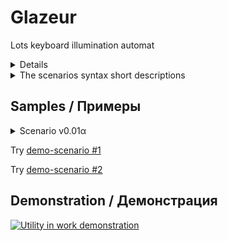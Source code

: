 # Glazeur
Lots keyboard illumination automat

<details>
  <summaryКраткое описание синтаксиса языка сценариев</summary>
  
Сигнатура | Краткое описание назначения и действия | Пример использования | Область действия¹
--------- | -------------------------------------- | -------------------- | ----------------
i⃣	| Активизация параграфа эффектов					| 0⃣ …9⃣			| Сценарий
§i	| Активизация параграфа эффектов					| §0…§9			| Сценарий
n§	| Выбор строки активного параграфа				| 0§…99§		| Сценарий/Параграф
n§i	| Выбор строки с активизацией параграфа				| 99§0…45§6…0§9		| Сценарий
i⌨	| Выборка базовой (первой слева) клавиатуры²			| 1⌨…9⌨			| Сценарий/Параграф
n⌨	| Задание логического порядка клавиатур²			| 12⌨…987654321⌨	| Сценарий
n㎐	| Задание частоты обновления индикаторов³			| 1㎐…1000㎐		| Сценарий/Параграф
n㎳	| Установка базового интервала задержки сценария		| 1㎳…1000㎳		| Сценарий
0㎳	| Сброс коэффициентов интервала задержки			| 0㎳			| Сценарий/Параграф
n⁄d㎳	| Задание коэффициентов интервала задержки			| 2⅛㎳…3⅘⅞㎳		| Сценарий/Параграф
n⁄d⏱	| Организация паузы в «проигрывании»				| ⏱…1⏱…2⅛⏱…3⅘⅞⏱		| Сценарий/Параграф
n⤴	| Переход строками выше в активном параграфе			| ⤴…1⤴…99⤴		| Сценарий/Параграф
n⤵	| Переход строками ниже в активном параграфе			| ⤵…1⤵…99⤵		| Сценарий/Параграф
↝	| Запуск «проигрывания» эффекта активной строки параграфа	| ↝			| Сценарий
n(…)	| Организация зацикливания n-раз				| 1(↝)…99(↝⤵)		| Сценарий/Параграф
§(…)	| Управление выбранным параграфом				| §(0⏱⅘⏱⤵)		| Сценарий
⠿	| Управление индикаторами клавиатуры				| 5(⠪⠝⏱⠿⠽⏱)		| Сценарий/Параграф
⇡/⇣	| Управление яркостью⁴ активных индикаторов			| 10(⇣⠿⠿⠿⏱⇡⠿⠿⠿⏱)		| Сценарий/Параграф
ⁿ	| Доступ к аргументу⁵ итерации вызываемого цикла		| Line #⁰ Lap #¹	| Строка отладки
ᵢ	| Доступ к аргументу⁵ итерации текущей строки параграфа		| Line #₀ Lap #₁	| Строка отладки
§	| Доступ к индексу⁵ активного параграфа				| Effect#§ Line #₀	| Строка отладки
⎚/⎙	| Очистка/Печать⁵ строки форматированной отладки		| 10(⎙⏱⎚⏱)		| Сценарий/Параграф

¹- действие эффекта может несколько отличаться в параграфе и за его пределами

²- игнорируется графической симуляцией, но имеет существенную необходимость для физических клавиатур

³- игнорируется графической симуляцией, но управляет качеством индикации на физических клавиатурах

⁴- не все модели клавиатур поддерживают ШИМ-алгоритм и могут иметь непредсказуемое моргание

⁵- аргументы используются любой ремаркой, которая предшествует оператору печати отладочной информации
</details>

<details>
  <summary>The scenarios syntax short descriptions</summary>
  
Signature | Common description for signature action | Variant using sample | Using restriction¹
--------- | --------------------------------------- | -------------------- | ------------------
i⃣	| Select active paragraph with effects				| 0⃣ …9⃣			| Scenario
§i	| Select active paragraph with effects				| §0…§9			| Scenario
n§	| Select effects row in active paragraph			| 0§…99§		| Scenario/Paragraph
n§i	| Select active paragraph with row				| 99§0…45§6…0§9		| Scenario
i⌨	| Select for basic (left-side) keyboard²			| 1⌨…9⌨			| Scenario/Paragraph
n⌨	| Set up the logic order for keyboards²				| 12⌨…987654321⌨	| Scenario
n㎐	| Set up the indicators refresh frequency³			| 1㎐…1000㎐		| Scenario/Paragraph
n㎳	| Set up the basic delay interval				| 1㎳…1000㎳		| Scenario
0㎳	| Reset the delay coefficients					| 0㎳			| Scenario/Paragraph
n⁄d㎳	| Define the delay coefficient					| 2⅛㎳…3⅘⅞㎳		| Scenario/Paragraph
n⁄d⏱	| Waiting for coefficient interval				| ⏱…1⏱…2⅛⏱…3⅘⅞⏱		| Scenario/Paragraph
n⤴	| Go to row over in active paragraph				| ⤴…1⤴…99⤴		| Scenario/Paragraph
n⤵	| Go to next row in active paragraph				| ⤵…1⤵…99⤵		| Scenario/Paragraph
↝	| «Play» for active paragraph row				| ↝			| Scenario
n(…)	| Set looping for n-times					| 1(↝)…99(↝⤵)		| Scenario/Paragraph
§(…)	| Particulary run in active paragraph				| §(0⏱⅘⏱⤵)		| Scenario
⠿	| Draw over the keyboards indicators				| 5(⠪⠝⏱⠿⠽⏱)		| Scenario/Paragraph
⇡/⇣	| The bright modulation⁴ control of indicators			| 10(⇣⠿⠿⠿⏱⇡⠿⠿⠿⏱)		| Scenario/Paragraph
ⁿ	| Using of iteration argument⁵ of parent row cycle		| Line #⁰ Lap #¹	| Debugging string
ᵢ	| Using of iteration argument⁵ of current row cycle		| Line #₀ Lap #₁	| Debugging string
§	| Using of active paragraph index⁵				| Effect#§ Line #₀	| Debugging string
⎚/⎙	| Clear/Print⁵ the formated logging string			| 10(⎙⏱⎚⏱)		| Scenario/Paragraph

¹- the action can have a differences inside or outside the paragraphs

²- ignoring by online web-simulation, but strongly required in console utility

³- ignoring by online web-simulation, but controling for indication fidelity 

⁴- not all keyboards devices supports for Pulse-Width Modulation then can show noise

⁵- any previous line remark or commentary using as output format
</details>

## Samples / Примеры
<details>
  <summary>Scenario v0.01α</summary>
  Try [Preview](http://htmlpreview.github.io/?http://github.com/Alikberov/Glazeur/blob/master/Glazeurist.html?script=Paragraphes%20declaration%20started%20at%20here%0A1%25u20E3%20%25u33B3%25u2150%25u33B3%25u2935%25u21E5Clockwise%20curve%20rotation%0ALOG%3AParagraph%23%A7%20Row%23%25u2080%20-%20Call%20from%20line%23%25u2070%20%B2%28%B9%28...%29%29%0A%25u21E5%09%25u2399%25u2811%25u2804%25u23F1%25u2818%25u2804%25u23F1%25u2808%25u2806%25u23F1%25u2800%25u2807%25u23F1%25u2820%25u2803%25u23F1%25u2830%25u2801%25u23F1%25u2935%25u21E5%09Goto%20down%0A%25u21E5%09%25u2399%25u2814%25u2801%25u23F1%25u2814%25u2802%25u23F1%25u2824%25u2802%25u23F1%25u2824%25u2804%25u23F1%25u2822%25u2804%25u23F1%25u2812%25u2804%25u23F1%25u2935%25u21E5%09Goto%20down%0A%25u21E5%09%25u2399%25u2811%25u2804%25u23F1%25u2831%25u2800%25u23F1%25u2823%25u2800%25u23F1%25u2807%25u2800%25u23F1%25u280E%25u2800%25u23F1%25u281C%25u2800%25u23F1%25u2935%25u21E5%09Goto%20down%0A%25u21E5%09%25u2399%25u2814%25u2801%25u23F1%25u2812%25u2801%25u23F1%25u280A%25u2801%25u23F1%25u2809%25u2801%25u23F1%25u2809%25u2802%25u23F1%25u2811%25u2802%25u23F11%A7%25u21E5%09Goto%20up%20to%20row%20%231%0A2%25u20E3%20%25u33B3%25u2152%25u33B3%25u2935%25u21E5Bidirectional%20line%20rotation%0ALOG%3AParagraph%23%A7%20Row%23%25u2080%20-%20Call%20from%20line%23%25u2070%20%B2%28%B9%28...%29%29%0A%25u21E5%09%25u2399%25u2814%25u2801%25u23F1%25u2812%25u2802%25u23F1%25u2811%25u2804%25u23F1%25u2838%25u2800%25u23F1%25u21E5%09Clockwise%20cycle%0A%25u21E5%09%25u2399%25u2811%25u2804%25u23F1%25u2812%25u2802%25u23F1%25u2814%25u2801%25u23F1%25u2838%25u2800%25u23F1%25u21E5%09Anticlockwise%20cycle%0A%0AHere%20is%20beginning%20the%20main%20body%20of%20scenario%0ASet%20keyboards%20order%20to%204251%20and%20select%20%234%20as%20first/left%0A%25u21E5%091524%25u23281%25u2328%0ASet%201000ms%20of%20delay%20and%20use%20500Hz%20of%20refresh%0A%25u21E5%091000%25u33B3500%25u3390%0ACountdown%20to%20start%20%25u2081%0A%25u21E5%093%28%25u2399%25u23F1%25u239A%25u23F1%29%0AUse%20paragraph%20%232%20and%20initialize%20to%201/12%20of%201000ms%20delay%0ALoop%20for%205%20times%20%ABclockwise/anticlockwise%BB%20turns%20with%20ping-pong%0A%25u21E5%096%28%25u2399%BE%25u23F1%25u239A%BC%25u23F1%29%0A%25u21E5%092%25u20E3%20%A7%28%25u33B3%25u2153%BC%25u33B3%25u2935%29%205%281%A7%207%28%25u219D%25u21E1%25u2328%292%A7%207%28%25u21E3%25u2328%25u219D%29%29%0AUse%20paragraph%20%232%20and%20initialize%20to%201/25%20of%201000ms%20delay%0ALoop%20for%205%20times%20%ABclockwise/anticlockwise%BB%20speedy%20ping-pong%20runs%0A%25u21E5%096%28%25u2399%BE%25u23F1%25u239A%BC%25u23F1%29%0A%25u21E5%092%25u20E3%20%A7%28%25u33B3%25u2155%25u2155%25u33B3%25u2935%29%205%281%A7%207%28%25u219D%25u21E1%25u2328%292%A7%207%28%25u21E3%25u2328%25u219D%29%29%0ALoop%20for%205%20times%20of%20%ABcurved%20rotations%BB%0A%25u21E5%096%28%25u2399%BE%25u23F1%25u239A%BC%25u23F1%29%0A%25u21E5%091%25u20E3%205%284%28%25u219D%29%29%0AThank%20You%20for%20watch%21%20%3A%29%0A%25u21E5%09%25u215B%25u33B310%28%25u2887%25u21E1%25u2328%25u23F1%29%0A%25u21E5%09%25u215B%25u33B310%28%25u23995%28%25u21E3%25u2833%25u21E1%25u2328%25u23F1%29%25u239A5%28%25u21E3%25u281E%25u21E1%25u2328%25u23F1%29%29%0AHalt%20this%20demo%0A%25u21E5%091%25u2328%25u2817%25u23F13%25u2328%25u2807%25u23F15%25u2328%25u2827%25u23F17%25u2328%25u2839%25u23F19%25u2328%25u2881%25u23F1%0A%25u21E5%095%289%28%25u21E1%25u283F%25u283F%25u283F%25u283F%25u2807%25u23F1%299%28%25u21E3%25u283F%25u283F%25u283F%25u283F%25u2807%25u23F1%29%29) in Glazeurist
  <pre>
  Paragraphes declaration started at here
1⃣ ㎳⅐㎳⤵⇥Clockwise curve rotation
LOG:Paragraph#§ Row#₀ - Call from line#⁰ ²(¹(...))
⇥	⎙⠑⠄⏱⠘⠄⏱⠈⠆⏱⠀⠇⏱⠠⠃⏱⠰⠁⏱⤵⇥	Goto down
⇥	⎙⠔⠁⏱⠔⠂⏱⠤⠂⏱⠤⠄⏱⠢⠄⏱⠒⠄⏱⤵⇥	Goto down
⇥	⎙⠑⠄⏱⠱⠀⏱⠣⠀⏱⠇⠀⏱⠎⠀⏱⠜⠀⏱⤵⇥	Goto down
⇥	⎙⠔⠁⏱⠒⠁⏱⠊⠁⏱⠉⠁⏱⠉⠂⏱⠑⠂⏱1§⇥	Goto up to row #1
2⃣ ㎳⅒㎳⤵⇥Bidirectional line rotation
LOG:Paragraph#§ Row#₀ - Call from line#⁰ ²(¹(...))
⇥	⎙⠔⠁⏱⠒⠂⏱⠑⠄⏱⠸⠀⏱⇥	Clockwise cycle
⇥	⎙⠑⠄⏱⠒⠂⏱⠔⠁⏱⠸⠀⏱⇥	Anticlockwise cycle

Here is beginning the main body of scenario
Set keyboards order to 4251 and select #4 as first/left
⇥	1524⌨1⌨
Set 1000ms of delay and use 500Hz of refresh
⇥	1000㎳500㎐
Countdown to start ₁
⇥	3(⎙⏱⎚⏱)
Use paragraph #2 and initialize to 1/12 of 1000ms delay
Loop for 5 times «clockwise/anticlockwise» turns with ping-pong
⇥	6(⎙¾⏱⎚¼⏱)
⇥	2⃣ §(㎳⅓¼㎳⤵) 5(1§ 7(↝⇡⌨)2§ 7(⇣⌨↝))
Use paragraph #2 and initialize to 1/25 of 1000ms delay
Loop for 5 times «clockwise/anticlockwise» speedy ping-pong runs
⇥	6(⎙¾⏱⎚¼⏱)
⇥	2⃣ §(㎳⅕⅕㎳⤵) 5(1§ 7(↝⇡⌨)2§ 7(⇣⌨↝))
Loop for 5 times of «curved rotations»
⇥	6(⎙¾⏱⎚¼⏱)
⇥	1⃣ 5(4(↝))
Thank You for watch! :)
⇥	⅛㎳10(⢇⇡⌨⏱)
⇥	⅛㎳10(⎙5(⇣⠳⇡⌨⏱)⎚5(⇣⠞⇡⌨⏱))
Halt this demo
⇥	1⌨⠗⏱3⌨⠇⏱5⌨⠧⏱7⌨⠹⏱9⌨⢁⏱
⇥	5(9(⇡⠿⠿⠿⠿⠇⏱)9(⇣⠿⠿⠿⠿⠇⏱))
</pre>
</details>

Try [demo-scenario #1](http://htmlpreview.github.io/?http://github.com/Alikberov/Glazeur/blob/master/Glazeurist.html?script=Here%20is%20beginning%0A%25u21E5%091524%25u23281%25u2328500%25u23F11000%25u267B%0A%25u21E5%096%282%25u2152%25u23F12%28%25u2814%25u2881%25u23F1%25u2812%25u2882%25u23F1%25u2811%25u2884%25u23F1%25u2838%25u2880%25u23F11%25u2152%25u23F1%29%25u2887%25u21E1%25u2328%29%0A%25u21E5%094%28%25u21E3%25u2328%25u283F%25u283F%25u283F%25u23F19%28%25u21E3%25u283F%25u283F%25u283F%25u283F%25u2807%25u23F1%29%29%0A%25u21E5%096%289%28%25u21E3%25u283F%25u2807%25u23F1%299%28%25u21E1%25u2815%25u2805%25u23F1%299%28%25u21E3%25u2815%25u2805%25u21E1%25u282A%25u2802%25u23F1%299%28%25u21E1%25u283F%25u2807%25u23F1%29%25u21E1%25u2328%29%0A%25u21E5%099%289%28%25u21E3%25u2801%25u21E1%25u2328%29%25u23F1%299%289%28%25u21E3%25u2802%25u21E1%25u2328%29%25u23F1%299%289%28%25u21E3%25u2804%25u21E1%25u2328%29%25u23F1%29%0A%25u21E5%099%289%28%25u21E1%25u2801%25u21E1%25u2328%29%25u23F1%299%289%28%25u21E1%25u2802%25u21E1%25u2328%29%25u23F1%299%289%28%25u21E1%25u2804%25u21E1%25u2328%29%25u23F1%29)

Try [demo-scenario #2](http://htmlpreview.github.io/?http://github.com/Alikberov/Glazeur/blob/master/Glazeurist.html?script=Paragraphes%20declaration%20started%20at%20here%0A1%25u20E3%200%25u23F1%25u215A%25u23F1%25u2935%25u21E5Clockwise%20curve%20rotation%0ALOG%3AParagraph%23%A7%20Row%23%25u2080%20-%20Call%20from%20line%23%25u2070%20%B2%28%B9%28...%29%29%0A%25u21E5%09%25u2399%25u2811%25u2804%25u23F1%25u2818%25u2804%25u23F1%25u2808%25u2806%25u23F1%25u2800%25u2807%25u23F1%25u2820%25u2803%25u23F1%25u2830%25u2801%25u23F1%25u2935%25u21E5%09Goto%20down%0A%25u21E5%09%25u2399%25u2814%25u2801%25u23F1%25u2814%25u2802%25u23F1%25u2824%25u2802%25u23F1%25u2824%25u2804%25u23F1%25u2822%25u2804%25u23F1%25u2812%25u2804%25u23F1%25u2935%25u21E5%09Goto%20down%0A%25u21E5%09%25u2399%25u2811%25u2804%25u23F1%25u2831%25u2800%25u23F1%25u2823%25u2800%25u23F1%25u2807%25u2800%25u23F1%25u280E%25u2800%25u23F1%25u281C%25u2800%25u23F1%25u2935%25u21E5%09Goto%20down%0A%25u21E5%09%25u2399%25u2814%25u2801%25u23F1%25u2812%25u2801%25u23F1%25u280A%25u2801%25u23F1%25u2809%25u2801%25u23F1%25u2809%25u2802%25u23F1%25u2811%25u2802%25u23F11%A7%25u21E5%09Goto%20up%20to%20row%20%231%0A2%25u20E3%200%25u23F1%25u2152%25u23F1%25u2935%25u21E5Bidirectional%20line%20rotation%0ALOG%3AParagraph%23%A7%20Row%23%25u2080%20-%20Call%20from%20line%23%25u2070%20%B2%28%B9%28...%29%29%0A%25u21E5%09%25u2399%25u2814%25u2801%25u23F1%25u2812%25u2802%25u23F1%25u2811%25u2804%25u23F1%25u2838%25u2800%25u23F1%25u21E5%09Clockwise%20cycle%0A%25u21E5%09%25u2399%25u2811%25u2804%25u23F1%25u2812%25u2802%25u23F1%25u2814%25u2801%25u23F1%25u2838%25u2800%25u23F1%25u21E5%09Anticlockwise%20cycle%0A%0AHere%20is%20beginning%20the%20main%20body%20of%20scenario%0ASet%20keyboards%20order%20to%204251%20and%20select%20%234%20as%20first/left%0A%25u21E5%091524%25u23281%25u2328%0ASet%20250Hz%20of%20delay%20and%20use%20100Hz%20of%20refresh%0A%25u21E5%09250%25u23F1100%25u267B%0ACountdown%20to%20start%20%25u2081%0A%25u21E5%093%28%25u23994%28%25u23F1%29%25u239A4%28%25u23F1%29%29%0AUse%20paragraph%20%232%20and%20initialize%20to%204/5%20of%2050Hz%20delay.%0ALoop%20for%205%20times%20%ABclockwise/anticlockwise%BB%20turns%20with%20ping-pong%0A%25u21E5%093%28%25u23994%28%25u23F1%29%25u239A4%28%25u23F1%29%29%0A%25u21E5%092%25u20E3%20%A7%280%25u23F1%25u2153%25u23F1%25u2935%29%205%281%A7%207%28%25u219D%25u21E1%25u2328%292%A7%207%28%25u21E3%25u2328%25u219D%29%29%0ALoop%20for%205%20times%20%ABclockwise/anticlockwise%BB%20speedy%20ping-pong%20runs%0A%25u21E5%093%28%25u23994%28%25u23F1%29%25u239A4%28%25u23F1%29%29%0A%25u21E5%092%25u20E3%20%A7%280%25u23F1%25u2151%25u23F1%25u2935%29%205%281%A7%207%28%25u219D%25u21E1%25u2328%292%A7%207%28%25u21E3%25u2328%25u219D%29%29%0ALoop%20for%205%20times%20of%20%ABcurved%20rotations%BB%0A%25u21E5%093%28%25u23994%28%25u23F1%29%25u239A4%28%25u23F1%29%29%0A%25u21E5%091%25u20E3%205%284%28%25u219D%29%29%0AThank%20You%20for%20watch%21%20%3A%29%0A%25u21E5%092%25u215C%25u23F110%28%25u2887%25u21E1%25u2328%25u23F1%29%0A%25u21E5%090%25u23F19%28%25u23997%28%25u21E3%25u2833%25u21E1%25u2328%25u23F1%29%25u239A5%28%25u21E3%25u281E%25u21E1%25u2328%25u23F1%29%29)

## Demonstration / Демонстрация
[![Utility in work demonstration](https://img.youtube.com/vi/BoI2meUvO4Y/0.jpg)](http://youtu.be/BoI2meUvO4Y)

